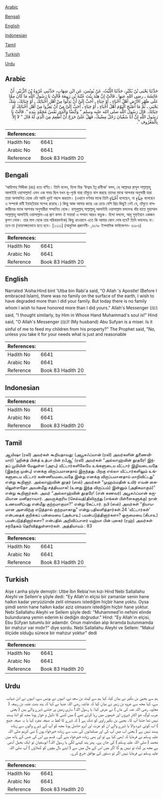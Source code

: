 [Arabic](#arabic)

[Bengali](#bengali)

[English](#english)

[Indonesian](#indonesian)

[Tamil](#tamil)

[Turkish](#turkish)

[Urdu](#urdu)

## Arabic


<div dir="rtl" lang="ar" style={{fontSize:'larger',backgroundColor:'#f8f9fa',padding:20}}>
حَدَّثَنَا يَحْيَى بْنُ بُكَيْرٍ، حَدَّثَنَا اللَّيْثُ، عَنْ يُونُسَ، عَنِ ابْنِ شِهَابٍ، حَدَّثَنِي عُرْوَةُ بْنُ الزُّبَيْرِ، أَنَّ عَائِشَةَ ـ رضى الله عنها ـ قَالَتْ إِنَّ هِنْدَ بِنْتَ عُتْبَةَ بْنِ رَبِيعَةَ قَالَتْ يَا رَسُولَ اللَّهِ مَا كَانَ مِمَّا عَلَى ظَهْرِ الأَرْضِ أَهْلُ أَخْبَاءٍ ـ أَوْ خِبَاءٍ ـ أَحَبَّ إِلَىَّ أَنْ يَذِلُّوا مِنْ أَهْلِ أَخْبَائِكَ ـ أَوْ خِبَائِكَ، شَكَّ يَحْيَى ـ ثُمَّ مَا أَصْبَحَ الْيَوْمَ أَهْلُ أَخْبَاءٍ ـ أَوْ خِبَاءٍ ـ أَحَبَّ إِلَىَّ مِنْ أَنْ يَعِزُّوا مِنْ أَهْلِ أَخْبَائِكَ أَوْ خِبَائِكَ‏.‏ قَالَ رَسُولُ اللَّهِ صلى الله عليه وسلم ‏"‏ وَأَيْضًا وَالَّذِي نَفْسُ مُحَمَّدٍ بِيَدِهِ ‏"‏‏.‏ قَالَتْ يَا رَسُولَ اللَّهِ إِنَّ أَبَا سُفْيَانَ رَجُلٌ مِسِّيكٌ، فَهَلْ عَلَىَّ حَرَجٌ أَنْ أُطْعِمَ مِنَ الَّذِي لَهُ قَالَ ‏"‏ لاَ إِلاَّ بِالْمَعْرُوفِ ‏"‏‏.‏
</div>
<div style={{backgroundColor:'#f8f9fa',padding:20, marginBottom: 10}}><table> <thead> <tr> <th>References:</th> <th></th> </tr> </thead> <tbody><tr><td>Hadith No</td><td>6641</td></tr><tr><td>Arabic No</td><td>6641</td></tr><tr><td>Reference</td><td>Book 83 Hadith 20</td></tr></tbody></table></div>

## Bengali


<div dir="ltr" lang="bn" style={{fontSize:'larger',backgroundColor:'#f8f9fa',padding:20}}>
‘আয়িশাহ সিদ্দীকা (রাঃ) হতে বর্ণিত। তিনি বলেন, হিন্দা বিন্ত ‘উত্বাহ ইব্ন রাবীআ‘ বলল, হে আল্লাহর রাসূল সাল্লাল্লাহু আলাইহি ওয়াসাল্লাম! এমন এক সময় ছিল যখন ভূ-পৃষ্ঠে যারা তাঁবুতে বাস করছে তাদের মাঝে আপনার অনুসারী যারা তারা অপমানিত হোক এটা আমি খুবই পছন্দ করতাম। (এখানে বর্ণনার মাঝে তিনি أَخْبَاءٍ বলেছেন, না خِبَاءٍ বলেছেন এ সম্পর্কে রাবী ইয়াহ্ইয়ার সন্দেহ রয়েছে।) কিন্তু আজ আমার কাছে এর চেয়ে বেশি প্রিয় কিছুই নেই যে, তাঁবুতে বাসকারীদের মাঝে আপনার অনুসারীরা সম্মানিত হোক। রাসূলুল্লাহ্ সাল্লাল্লাহু আলাইহি ওয়াসাল্লাম বললেনঃ যাঁর হাতে মুহাম্মাদ সাল্লাল্লাহু আলাইহি ওয়াসাল্লাম-এর প্রাণ কসম ঐ সত্তার! এ সম্মান আরও বাড়ুক। হিন্দা বললো, আবূ সুফ্ইয়ান একজন কৃপণ লোক। তার মাল থেকে তার পরিবারবর্গকে) কিছু খাওয়ালে এতে কি আমার কোন দোষ হবে? তিনি বললেনঃ না। তবে তা (ন্যায়সঙ্গতভাবে হতে হবে। [২২১১] (আধুনিক প্রকাশনী- ,৬১৭৮ ইসলামিক ফাউন্ডেশন- ৬১৮৬)
</div>
<div style={{backgroundColor:'#f8f9fa',padding:20, marginBottom: 10}}><table> <thead> <tr> <th>References:</th> <th></th> </tr> </thead> <tbody><tr><td>Hadith No</td><td>6641</td></tr><tr><td>Arabic No</td><td>6641</td></tr><tr><td>Reference</td><td>Book 83 Hadith 20</td></tr></tbody></table></div>

## English


<div dir="ltr" lang="en" style={{fontSize:'larger',backgroundColor:'#f8f9fa',padding:20}}>
Narrated 'Aisha:Hind bint 'Utba bin Rabi'a said, "O Allah 's Apostle! (Before I embraced Islam), there was no family on the surface of the earth, I wish to have degraded more than I did your family. But today there is no family whom I wish to have honored more than I did yours." Allah's Messenger (ﷺ) said, "I thought similarly, by Him in Whose Hand Muhammad's soul is!" Hind said, "O Allah's Messenger (ﷺ)! (My husband) Abu Sufyan is a miser. Is it sinful of me to feed my children from his property?" The Prophet said, "No, unless you take it for your needs what is just and reasonable
</div>
<div style={{backgroundColor:'#f8f9fa',padding:20, marginBottom: 10}}><table> <thead> <tr> <th>References:</th> <th></th> </tr> </thead> <tbody><tr><td>Hadith No</td><td>6641</td></tr><tr><td>Arabic No</td><td>6641</td></tr><tr><td>Reference</td><td>Book 83 Hadith 20</td></tr></tbody></table></div>

## Indonesian


<div dir="ltr" lang="id" style={{fontSize:'larger',backgroundColor:'#f8f9fa',padding:20}}>

</div>
<div style={{backgroundColor:'#f8f9fa',padding:20, marginBottom: 10}}><table> <thead> <tr> <th>References:</th> <th></th> </tr> </thead> <tbody><tr><td>Hadith No</td><td>6641</td></tr><tr><td>Arabic No</td><td>6641</td></tr><tr><td>Reference</td><td>Book 83 Hadith 20</td></tr></tbody></table></div>

## Tamil


<div dir="ltr" lang="ta" style={{fontSize:'larger',backgroundColor:'#f8f9fa',padding:20}}>
ஆயிஷா (ரலி) அவர்கள் கூறியதாவது: (அபூசுஃப்யான் (ரலி) அவர்களின் துணைவியார்) ‘ஹின்த் பின்த் உத்பா பின் ரபீஆ’ (ரலி) அவர்கள் “அல்லாஹ்வின் தூதரே! இந்தப் பூமியின் மேலுள்ள (அரபு) வீட்டார்களிலேயே உங்களுடைய வீட்டார் இழிவடைவதே (இதற்கு முன்பு) எனக்கு விருப்பமானதாய் இருந்தது. பிறகு எல்லா வீட்டார்களிலும் உங்களுடைய வீட்டார் கண்ணியமடைவதே இன்று எனக்கு விருப்பமானதாய் மாறிவிட்டது” என்று கூறினார். அல்லாஹ்வின் தூதர் (ஸல்) அவர்கள் “முஹம்மதின் உயிர் எவன் கையிலுள்ளதோ அவன்மீது சத்தியமாக! (உனது இந்த விருப்பம்) இன்னும் (அதிகமாகும்)” என்று கூறினார்கள். அவர் “அல்லாஹ்வின் தூதரே! (என் கணவர்) அபூசுஃப்யான் கருமியான மனிதராவார். அவருக்குரிய (செல்வத்)திலிருந்து (எங்கள் பிள்ளைகளுக்கு) நான் உணவளிப்பது என்மீது குற்றமாகுமா?” என்று கேட்டார். நபி (ஸல்) அவர்கள் “நியாயமான அளவிற்கு எடுத்தால் குற்றமாகாது” என்று பதிலளித்தார்கள்.24 ‘வீட்டார்கள்’ என்பதைக் குறிக்கப் பன்மையை (அக்பாஉ) பயன்படுத்தினார்களா? ஒருமையை (கிபாஉ) பயன்படுத்தினார்களா? என்பதில் அறிவிப்பாளர் யஹ்யா பின் புகைர் (ரஹ்) அவர்கள் சந்தேகம் தெரிவித்துள்ளார்கள். அத்தியாயம் : 83
</div>
<div style={{backgroundColor:'#f8f9fa',padding:20, marginBottom: 10}}><table> <thead> <tr> <th>References:</th> <th></th> </tr> </thead> <tbody><tr><td>Hadith No</td><td>6641</td></tr><tr><td>Arabic No</td><td>6641</td></tr><tr><td>Reference</td><td>Book 83 Hadith 20</td></tr></tbody></table></div>

## Turkish


<div dir="ltr" lang="tr" style={{fontSize:'larger',backgroundColor:'#f8f9fa',padding:20}}>
Aişe r.anha şöyle demiştir: Utbe İbn Rebia'nın kızı Hind Nebi Sallallahu Aleyhi ve Sellem'e şöyle dedi: "Ey Allah'ın elçisi bir zamanlar senin hane halkın kadar yeryüzünde zelil olmasını istediğim hiçbir hane yoktu. Oysa şimdi senin hane halkın kadar aziz olmasını istediğim hiçbir hane yoktur. Nebi Sallallahu Aleyhi ve Sellem şöyle dedi: "Muhammed'in nefsini elinde bulundurana yemin ederim ki dediğin doğrudur." Hind: "Ey Allah'ın elçisi, Ebu Süfyan tutumlu bir adamdır. Onun malından alıp ikramda bulunmamda bir mahzur var mıdır?" diye sordu. Nebi Sallallahu Aleyhi ve Sellem: "Makul ölçüde olduğu sürece bir mahzur yoktur" dedi
</div>
<div style={{backgroundColor:'#f8f9fa',padding:20, marginBottom: 10}}><table> <thead> <tr> <th>References:</th> <th></th> </tr> </thead> <tbody><tr><td>Hadith No</td><td>6641</td></tr><tr><td>Arabic No</td><td>6641</td></tr><tr><td>Reference</td><td>Book 83 Hadith 20</td></tr></tbody></table></div>

## Urdu


<div dir="rtl" lang="ur" style={{fontSize:'larger',backgroundColor:'#f8f9fa',padding:20}}>
ہم سے یحییٰ بن بکیر نے بیان کیا، کہا ہم سے لیث بن سعد نے، انہوں نے یونس سے، انہوں نے ابن شہاب سے، کہا مجھ سے عروہ بن زبیر نے بیان کیا کہ عائشہ رضی اللہ عنہا نے کہا کہ ہند بنت عتبہ بن ربیعہ ( معاویہ رضی اللہ عنہ کی ماں ) نے عرض کیا: یا رسول اللہ! ساری زمین پر جتنے ڈیرے والے ہیں ( یعنی عرب لوگ جو اکثر ڈیروں اور خیموں میں رہا کرتے تھے ) میں کسی کا ذلیل و خوار ہونا مجھ کو اتنا پسند نہیں تھا جتنا آپ کا۔ یحییٰ بن بکیر راوی کو شک ہے ( کہ ڈیرے کا لفظ بہ صیغہ مفرد کہا یا بہ صیغہ جمع ) اب کوئی ڈیرہ والا یا ڈیرے والے ان کو عزت اور آبرو حاصل ہونا مجھ کو آپ کے ڈیرے والوں سے زیادہ پسند نہیں ہے ( یعنی اب میں آپ کی اور مسلمانوں کی سب سے زیادہ خیرخواہ ہوں ) نبی کریم صلی اللہ علیہ وسلم نے فرمایا کہ ابھی کیا ہے تو اور بھی زیادہ خیرخواہ بنے گی۔ قسم ہے اس کی جس کے ہاتھ میں محمد ( صلی اللہ علیہ وسلم ) کی جان ہے۔ پھر ہند کہنے لگی یا رسول اللہ! ابوسفیان تو ایک بخیل آدمی ہے مجھ پر گناہ تو نہیں ہو گا اگر میں اس کے مال میں سے ( اپنے بال بچوں کو کھلاؤں ) آپ صلی اللہ علیہ وسلم نے فرمایا نہیں اگر تو دستور کے موافق خرچ کرے۔
</div>
<div style={{backgroundColor:'#f8f9fa',padding:20, marginBottom: 10}}><table> <thead> <tr> <th>References:</th> <th></th> </tr> </thead> <tbody><tr><td>Hadith No</td><td>6641</td></tr><tr><td>Arabic No</td><td>6641</td></tr><tr><td>Reference</td><td>Book 83 Hadith 20</td></tr></tbody></table></div>